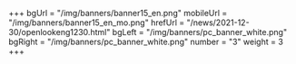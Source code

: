 +++
bgUrl = "/img/banners/banner15_en.png"
mobileUrl = "/img/banners/banner15_en_mo.png"
hrefUrl = "/news/2021-12-30/openlookeng1230.html"
bgLeft = "/img/banners/pc_banner_white.png"
bgRight = "/img/banners/pc_banner_white.png"
number = "3"
weight =  3
+++
 